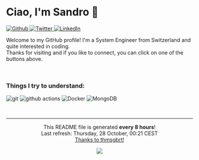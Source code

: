 <h1>Ciao, I'm Sandro 🦾</h1>
<p>
    <a href="https://github.com/sbormolini" target="_blank">
        <img alt="Github" src="https://img.shields.io/badge/GitHub-%2312100E.svg?&style=for-the-badge&logo=Github&logoColor=white" />
    </a> 
    <a href="https://twitter.com/sanclro" target="_blank">
        <img alt="Twitter" src="https://img.shields.io/badge/twitter-%231DA1F2.svg?&style=for-the-badge&logo=twitter&logoColor=white" />
    </a> 
    <a href="https://www.linkedin.com/in/sandro-bormolini-790343b6" target="_blank">
        <img alt="LinkedIn" src="https://img.shields.io/badge/linkedin-%230077B5.svg?&style=for-the-badge&logo=linkedin&logoColor=white" />
    </a> 
</p>
<p>
    Welcome to my GitHub profile! I'm a System Engineer from Switzerland and quite interested in coding. <br>
    Thanks for visiting and if you like to connect, you can click on one of the buttons above.
</p>
<br>
<h3>Things I try to understand:</h3>
<p>
    <img alt="git" src="https://img.shields.io/badge/-Git-F05032?style=flat-square&logo=git&logoColor=white" />
    <img alt="github actions" src="https://img.shields.io/badge/-Github_Actions-2088FF?style=flat-square&logo=github-actions&logoColor=white" />
    <img alt="Docker" src="https://img.shields.io/badge/-Docker-46a2f1?style=flat-square&logo=docker&logoColor=white" />
    <img alt="MongoDB" src="https://img.shields.io/badge/-MongoDB-13aa52?style=flat-square&logo=mongodb&logoColor=white" />
</p>
<br>


------------
<p align="center">
    This README file is generated <b>every 8 hours</b>!</br>Last refresh: Thursday, 28 October, 00:21 CEST<br />
    <a href="https://medium.com/@th.guibert/how-to-create-a-self-updating-readme-md-for-your-github-profile-f8b05744ca91">Thanks to thmsgbrt!</a>
</p>
<p align="center">
    <img src="https://github.com/sbormolini/sbormolini/workflows/README%20build/badge.svg" />
</p>
